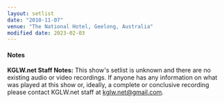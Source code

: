 ```yaml
---
layout: setlist
date: "2010-11-07"
venue: "The National Hotel, Geelong, Australia"
modified date: 2023-02-03
---
```


#### Notes

**KGLW.net Staff Notes:** This show's setlist is unknown and there are no existing audio or video recordings. If anyone has any information on what was played at this show or, ideally, a complete or conclusive recording please contact KGLW.net staff at kglw.net@gmail.com.
